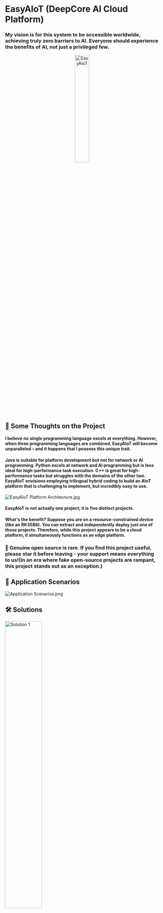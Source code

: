 # EasyAIoT (DeepCore AI Cloud Platform)
### My vision is for this system to be accessible worldwide, achieving truly zero barriers to AI. Everyone should experience the benefits of AI, not just a privileged few.
<div align="center">
    <img src=".image/logo.png" width="30%" height="30%" alt="EasyAIoT">
</div>

## 🌟 Some Thoughts on the Project
#### I believe no single programming language excels at everything. However, when three programming languages are combined, EasyAIoT will become unparalleled – and it happens that I possess this unique trait.
#### Java is suitable for platform development but not for network or AI programming. Python excels at network and AI programming but is less ideal for high-performance task execution. C++ is great for high-performance tasks but struggles with the domains of the other two. EasyAIoT envisions employing trilingual hybrid coding to build an AIoT platform that is challenging to implement, but incredibly easy to use.
![EasyAIoT Platform Architecture.jpg](.image/iframe2.jpg)
#### EasyAIoT is not actually one project; it is five distinct projects.
#### What's the benefit? Suppose you are on a resource-constrained device (like an RK3588). You can extract and independently deploy just one of those projects. Therefore, while this project appears to be a cloud platform, it simultaneously functions as an edge platform.

### 🌟 Genuine open source is rare. If you find this project useful, please star it before leaving - your support means everything to us!(In an era where fake open-source projects are rampant, this project stands out as an exception.)

## 🎯 Application Scenarios
![Application Scenarios.png](.image/适用场景.png)

## 🛠️ Solutions
<div>
  <img src=".image/解决方案1.png" alt="Solution 1" width="49%" style="margin-right: 10px">
  <img src=".image/解决方案2.png" alt="Solution 2" width="49%">
</div>

## 🧩 Project Structure
EasyAIoT consists of five core projects:
- **WEB Module**: Frontend management interface based on Vue
- **DEVICE Module**: Java-based device management module responsible for IoT device access and management
- **VIDEO Module**: Python-based video processing module responsible for video stream processing and transmission
- **AI Module**: Python-based artificial intelligence processing module responsible for video analysis and AI algorithm execution
- **TASK Module**: C++-based high-performance task processing module responsible for compute-intensive task execution

## ☁️ EasyAIoT = AI + IoT = Cloud-Edge Integrated Solution
Supports thousands of vertical scenarios with customizable AI models and algorithm development. 

Deep integration empowers intelligent vision for everything: EasyAIoT constructs an efficient access and management network for IoT devices (especially massive cameras). We deeply integrate real-time streaming technology with cutting-edge AI to create a unified service core. This solution not only enables interoperability across heterogeneous devices but also deeply integrates HD video streams with powerful AI analytics engines, giving surveillance systems "intelligent eyes" – accurately enabling facial recognition, abnormal behavior analysis, risk personnel monitoring, and perimeter intrusion detection.

![EasyAIoT Platform Architecture](.image/iframe1.jpg)

## ⚠️ Disclaimer

EasyAIoT is an open-source learning project unrelated to commercial activities. Users must comply with laws and regulations and refrain from illegal activities. If EasyAIoT discovers user violations, it will cooperate with authorities and report to government agencies. Users bear full legal responsibility for illegal actions and shall compensate third parties for damages caused by usage. All EasyAIoT-related resources are used at the user's own risk.

## 📚 Official Documentation
- Documentation: http://pro.basiclab.top:9988/

## 🎮 Demo Environment
- Demo URL: http://pro.basiclab.top:8888/
- Username: admin
- Password: admin123

## 🔓 Open Source Edition (Completely Free, Welcome to Use)
- **Positioning**: Lightweight, user-friendly, and technology-driven
- **Use Cases**: Ideal for personal learning and small-to-medium-sized projects
- **Maintenance Commitment**: The open-source version fully meets the business needs of most companies with no feature limitations. It will continue to be actively maintained—rest assured.

## 🏢 PRO Edition (Priced at roughly one month's salary of a typical developer)
Expands upon the open-source edition with enterprise-oriented features and performance optimizations.

**Use Cases**:
- Meets the business and stability requirements of medium-to-large-scale projects.

**Key Extended Features Include**:
- **NVR Module**: Supports edge recording devices (e.g., police body cameras, vehicle dashcams, drones) .
- **Model Hub**: Offers expanded pre-trained model selections.
- **Vertical-Specific Solutions**: Tailored solutions for industries such as transportation, security, industrial, healthcare, logistics, and education.
- **SIP Protocol**: Supports standard SIP protocol communication.
- **Cluster Deployment for Models**: Enables large-scale model cluster deployment.
- **Online Custom Operator Development**: Supports online custom operator development.
- **GPU Resource Partitioning**: Fine-grained GPU resource allocation management.
- **Camera PTZ Control**: Remote control of camera angles and positioning.
- **Cloud Video Storage**: Cloud-based video recording storage and management.
- **Batch Keyframe Extraction & Analysis**: Supports intelligent analysis via batch video keyframe extraction.
- **AI Alerting**: AI-driven real-time alerting system with abnormal behavior detection and automatic alert.
- **Lingering Detection**: Intelligently detects prolonged human presence in specific areas to identify abnormal behavior.
- **People Counting**: Real-time statistics on personnel counts in monitored areas, generating data reports.
- **Person Tracking**: Continuous cross-camera tracking of target individuals with trajectory recording.
- **OCR Text Recognition**: Extracts and recognizes text from images/videos.
- **Vehicle Recognition**: Identifies multiple vehicle types (e.g., cars, trucks, buses, motorcycles).
- **License Plate Recognition**: Accurately identifies license plate information across multiple plate types.

**Technical Support?**:  
- One year of technical support included. After purchasing a license, project-related questions will be answered one-on-one (covers basic technical issues, not custom development—please note).

**Invoice Provided?**: 
- Official invoices available.

## ⚙️ Project Repositories
- Gitee: https://gitee.com/soaring-xiongkulu/easyaiot
- Github: https://github.com/soaring-xiongkulu/easyaiot

## 🛠️ Technology Stack
### Frontend
- **Core Framework**: Vue 3.3.8
- **Development Language**: TypeScript 5.2.2
- **Build Tool**: Vite 4.5.0
- **UI Component Library**: Ant Design Vue 4.0.7
- **State Management**: Pinia 2.1.7
- **Routing**: Vue Router 4.2.5
- **HTTP Client**: Axios/Alova 1.6.1
- **CSS**: UnoCSS 0.57.3
- **Package Manager**: pnpm 9.0.4

### Backend
- **DEVICE Module Framework**: 
  - Spring Boot 2.7.18
  - Spring Boot Starter Security
  - Gateway
  - SkyWalking
  - OpenFeign
  - Sentinel
  - Nacos
  - Kafka
  - TDEngine
  - MyBatis-Plus
  - PostgreSQL
- **AI Module Framework**：
  - Python 3.11+
  - Flask
  - Flask-Cors
  - Flask-Migrate
  - Flask-SQLAlchemy
  - OpenCV (cv2)
  - Pillow (PIL.Image)
  - Ultralytics
  - Psycopg2-Binary
- **VIDEO Module Framework**：
  - Python 3.11+
  - WSDiscovery
  - Netifaces
  - Onvif-Zeep
  - Pyserial
  - Paho_Mqtt
  - Flask
  - Flask-Cors
  - Flask-Migrate
  - Flask-SQLAlchemy
  - Psycopg2-Binary
- **TASK Module Framework**：
  - C++17
  - Opencv2
  - Httplib
  - Json
  - Librknn
  - Minio-Cpp
  - Mk-Media
  - RGA
  - Logging
  - Queue
  - Thread

## 📸 Screenshots
<div>
  <img src=".image/banner/banner1001.png" alt="Screenshot 1" width="49%" style="margin-right: 10px">
  <img src=".image/banner/banner1009.jpg" alt="Screenshot 2" width="49%">
</div>
<div>
  <img src=".image/banner/banner1006.jpg" alt="Screenshot 3" width="49%" style="margin-right: 10px">
  <img src=".image/banner/banner1010.jpg" alt="Screenshot 4" width="49%">
</div>
<div>
  <img src=".image/banner/banner1015.png" alt="Screenshot 5" width="49%" style="margin-right: 10px">
  <img src=".image/banner/banner1016.jpg" alt="Screenshot 6" width="49%">
</div>
<div>
  <img src=".image/banner/banner1007.jpg" alt="Screenshot 7" width="49%" style="margin-right: 10px">
  <img src=".image/banner/banner1008.jpg" alt="Screenshot 8" width="49%">
</div>
<div>
  <img src=".image/banner/banner1013.jpg" alt="Screenshot 9" width="49%" style="margin-right: 10px">
  <img src=".image/banner/banner1014.png" alt="Screenshot 10" width="49%">
</div>
<div>
  <img src=".image/banner/banner1011.jpg" alt="Screenshot 11" width="49%" style="margin-right: 10px">
  <img src=".image/banner/banner1012.jpg" alt="Screenshot 12" width="49%">
</div>
<div>
  <img src=".image/banner/banner1003.png" alt="Screenshot 13" width="49%" style="margin-right: 10px">
  <img src=".image/banner/banner1004.png" alt="Screenshot 14" width="49%">
</div>
<div>
  <img src=".image/banner/banner1005.png" alt="Screenshot 15" width="49%" style="margin-right: 10px">
  <img src=".image/banner/banner1002.png" alt="Screenshot 16" width="49%">
</div>

## 📞 Contact Information
### WeChat (Join Knowledge Planet for technical discussions):
<p><img src=".image/联系方式.jpg" alt="Contact QR Code" width="30%"></p>

### Knowledge Planet:
- Voluntarily join with payment for consultations, resource access, and entry into WeChat technical groups.
- Students may sponsor any amount to join both the WeChat technical group and Knowledge Planet. [Though not a bright pearl, I aspire to be fertile soil that nurtures new sprouts into pillars.]
<p>  
<img src=".image/知识星球.jpg" alt="Knowledge Planet" width="30%">  
</p>

## 💰 Sponsorship
<div>
    <img src=".image/微信支付.jpg" alt="WeChat Pay" width="30%" height="30%">
    <img src=".image/支付宝支付.jpg" alt="Alipay" width="30%" height="10%">
</div>

## 🙏 Acknowledgements
Thanks to the following contributors for code, feedback, donations, and support (in no particular order):
- shup 派大星 棒槌 憨憨 一往无前 文艺小青年 lion 汪汪队立大功 春生 二群主 hao_chen yuer629 kong 岁月静好 Kunkka 李江峰 左耳向右 Chao. 火
- Mr.LuCkY 泓 i 放学丶别走 Kosho 小菜鸟先飞 追溯未来-_- 贵阳王老板 kevin 青衫 贾仁超 Lee ㏒灵韵№  Fae wcj 碎碎念. 怒放de生命
- 蓝速传媒 Dorky TAT 北街 Achieve_Xu  NicholasLD 墨白 童年 take your time or 城市稻草人 小小白

## 📄 Open Source License
[MIT LICENSE](LICENSE)

## ©️ Copyright Notice
EasyAIoT follows the [MIT LICENSE](LICENSE). Commercial use is permitted provided original author/copyright information is retained.
